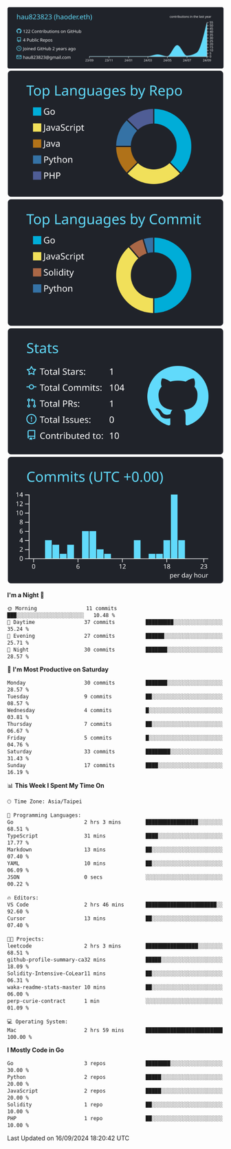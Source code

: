 [![](https://raw.githubusercontent.com/hau823823/hau823823/master/profile-summary-card-output/react/0-profile-details.svg)](https://github.com/vn7n24fzkq/github-profile-summary-cards)
[![](https://raw.githubusercontent.com/hau823823/hau823823/master/profile-summary-card-output/react/1-repos-per-language.svg)](https://github.com/vn7n24fzkq/github-profile-summary-cards) [![](https://raw.githubusercontent.com/hau823823/hau823823/master/profile-summary-card-output/react/2-most-commit-language.svg)](https://github.com/vn7n24fzkq/github-profile-summary-cards)
[![](https://raw.githubusercontent.com/hau823823/hau823823/master/profile-summary-card-output/react/3-stats.svg)](https://github.com/vn7n24fzkq/github-profile-summary-cards) [![](https://raw.githubusercontent.com/hau823823/hau823823/master/profile-summary-card-output/react/4-productive-time.svg)](https://github.com/vn7n24fzkq/github-profile-summary-cards)

<!--START_SECTION:waka-->
**I'm a Night 🦉** 

```text
🌞 Morning                11 commits          ███░░░░░░░░░░░░░░░░░░░░░░   10.48 % 
🌆 Daytime                37 commits          █████████░░░░░░░░░░░░░░░░   35.24 % 
🌃 Evening                27 commits          ██████░░░░░░░░░░░░░░░░░░░   25.71 % 
🌙 Night                  30 commits          ███████░░░░░░░░░░░░░░░░░░   28.57 % 
```
📅 **I'm Most Productive on Saturday** 

```text
Monday                   30 commits          ███████░░░░░░░░░░░░░░░░░░   28.57 % 
Tuesday                  9 commits           ██░░░░░░░░░░░░░░░░░░░░░░░   08.57 % 
Wednesday                4 commits           █░░░░░░░░░░░░░░░░░░░░░░░░   03.81 % 
Thursday                 7 commits           ██░░░░░░░░░░░░░░░░░░░░░░░   06.67 % 
Friday                   5 commits           █░░░░░░░░░░░░░░░░░░░░░░░░   04.76 % 
Saturday                 33 commits          ████████░░░░░░░░░░░░░░░░░   31.43 % 
Sunday                   17 commits          ████░░░░░░░░░░░░░░░░░░░░░   16.19 % 
```


📊 **This Week I Spent My Time On** 

```text
🕑︎ Time Zone: Asia/Taipei

💬 Programming Languages: 
Go                       2 hrs 3 mins        █████████████████░░░░░░░░   68.51 % 
TypeScript               31 mins             ████░░░░░░░░░░░░░░░░░░░░░   17.77 % 
Markdown                 13 mins             ██░░░░░░░░░░░░░░░░░░░░░░░   07.40 % 
YAML                     10 mins             ██░░░░░░░░░░░░░░░░░░░░░░░   06.09 % 
JSON                     0 secs              ░░░░░░░░░░░░░░░░░░░░░░░░░   00.22 % 

🔥 Editors: 
VS Code                  2 hrs 46 mins       ███████████████████████░░   92.60 % 
Cursor                   13 mins             ██░░░░░░░░░░░░░░░░░░░░░░░   07.40 % 

🐱‍💻 Projects: 
leetcode                 2 hrs 3 mins        █████████████████░░░░░░░░   68.51 % 
github-profile-summary-ca32 mins             █████░░░░░░░░░░░░░░░░░░░░   18.09 % 
Solidity-Intensive-CoLear11 mins             ██░░░░░░░░░░░░░░░░░░░░░░░   06.31 % 
waka-readme-stats-master 10 mins             ██░░░░░░░░░░░░░░░░░░░░░░░   06.00 % 
perp-curie-contract      1 min               ░░░░░░░░░░░░░░░░░░░░░░░░░   01.09 % 

💻 Operating System: 
Mac                      2 hrs 59 mins       █████████████████████████   100.00 % 
```

**I Mostly Code in Go** 

```text
Go                       3 repos             ████████░░░░░░░░░░░░░░░░░   30.00 % 
Python                   2 repos             █████░░░░░░░░░░░░░░░░░░░░   20.00 % 
JavaScript               2 repos             █████░░░░░░░░░░░░░░░░░░░░   20.00 % 
Solidity                 1 repo              ██░░░░░░░░░░░░░░░░░░░░░░░   10.00 % 
PHP                      1 repo              ██░░░░░░░░░░░░░░░░░░░░░░░   10.00 % 
```




 Last Updated on 16/09/2024 18:20:42 UTC
<!--END_SECTION:waka-->
